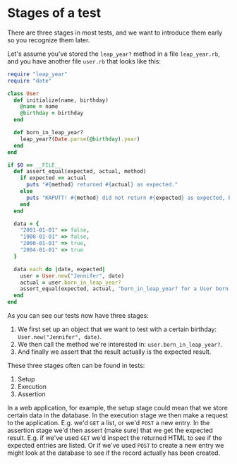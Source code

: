 # Stages of a test

There are three stages in most tests, and we want to introduce them early so
you recognize them later.

Let's assume you've stored the `leap_year?` method in a file `leap_year.rb`,
and you have another file `user.rb` that looks like this:


```ruby
require "leap_year"
require "date"

class User
  def initialize(name, birthday)
    @name = name
    @birthday = birthday
  end

  def born_in_leap_year?
    leap_year?(Date.parse(@birthday).year)
  end
end

if $0 == __FILE__
  def assert_equal(expected, actual, method)
    if expected == actual
      puts "#{method} returned #{actual} as expected."
    else
      puts "KAPUTT! #{method} did not return #{expected} as expected, but actually returned #{actual}."
    end
  end

  data = {
    "2001-01-01" => false,
    "1900-01-01" => false,
    "2000-01-01" => true,
    "2004-01-01" => true
  }

  data.each do |date, expected|
    user = User.new("Jennifer", date)
    actual = user.born_in_leap_year?
    assert_equal(expected, actual, "born_in_leap_year? for a User born on #{date}")
  end
end
```

As you can see our tests now have three stages:

1. We first set up an object that we want to test with a certain birthday: `User.new("Jennifer", date)`.
2. We then call the method we're interested in: `user.born_in_leap_year?`.
3. And finally we assert that the result actually is the expected result.

These three stages often can be found in tests:

1. Setup
2. Execution
3. Assertion

In a web application, for example, the setup stage could mean that we store
certain data in the database. In the execution stage we then make a request to
the application. E.g. we'd `GET` a list, or we'd `POST` a new entry.  In the
assertion stage we'd then assert (make sure) that we get the expected result.
E.g. if we've used `GET` we'd inspect the returned HTML to see if the expected
entries are listed. Or if we've used `POST` to create a new entry we might look
at the database to see if the record actually has been created.

